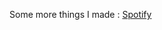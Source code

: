 
Some more things I made : [Spotify](https://open.spotify.com/artist/5heeZ3Y9a70C5zKScFN1y4?si=iq9VZ6CETT6IqkBVUcbK2g)

